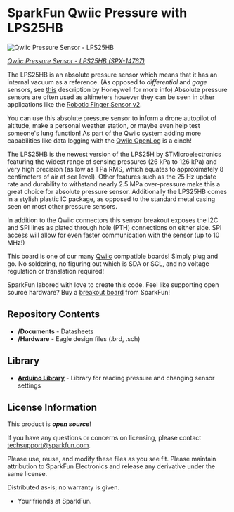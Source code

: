 SparkFun Qwiic Pressure with LPS25HB
========================================

![Qwiic Pressure Sensor - LPS25HB](https://cdn.sparkfun.com/assets/parts/1/3/0/1/3/14767-Qwiic_Pressure_Sensor_-_LPS25HB-05.jpg)

[*Qwiic Pressure Sensor - LPS25HB (SPX-14767)*](https://www.sparkfun.com/products/14767)

The LPS25HB is an absolute pressure sensor which means that it has an internal vacuum as a reference. (As opposed to *differential* and *gage* sensors, see [this](https://cdn.sparkfun.com/assets/e/1/2/4/1/HoneywellTechnicalNote_Absolute_v_Gage_pressure.pdf) description by Honeywell for more info) Absolute pressure sensors are often used as altimeters however they can be seen in other applications like the [Robotic Finger Sensor v2](https://www.sparkfun.com/products/14687). 

You can use this absolute pressure sensor to inform a drone autopilot of altitude, make a personal weather station, or maybe even help test someone's lung function! As part of the Qwiic system adding more capabilities like data logging with the [Qwiic OpenLog](https://www.sparkfun.com/products/14641) is a cinch!

The LPS25HB is the newest version of the LPS25H by STMicroelectronics featuring the widest range of sensing pressures (26 kPa to 126 kPa) and very high precision (as low as 1 Pa RMS, which equates to approximately 8 centimeters of air at sea level). Other features such as the 25 Hz update rate and durability to withstand nearly 2.5 MPa over-pressure make this a great choice for absolute pressure sensor. Additionally the LPS25HB comes in a stylish plastic IC package, as opposed to the standard metal casing seen on most other pressure sensors.

In addition to the Qwiic connectors this sensor breakout exposes the I2C and SPI lines as plated through hole (PTH) connections on either side. SPI access will allow for even faster communication with the sensor (up to 10 MHz!) 

This board is one of our many [Qwiic](https://www.sparkfun.com/qwiic) compatible boards! Simply plug and go. No soldering, no figuring out which is SDA or SCL, and no voltage regulation or translation required!

SparkFun labored with love to create this code. Feel like supporting open source hardware? 
Buy a [breakout board](https://www.sparkfun.com/products/14688) from SparkFun!

Repository Contents
-------------------

* **/Documents** - Datasheets
* **/Hardware** - Eagle design files (.brd, .sch)

Library
--------------
* **[Arduino Library](https://github.com/sparkfun/SparkFun_LPS25HB_Arduino_Library)** - Library for reading pressure and changing sensor settings

License Information
-------------------

This product is _**open source**_! 

If you have any questions or concerns on licensing, please contact techsupport@sparkfun.com.

Please use, reuse, and modify these files as you see fit. Please maintain attribution to SparkFun Electronics and release any derivative under the same license.

Distributed as-is; no warranty is given.

- Your friends at SparkFun.